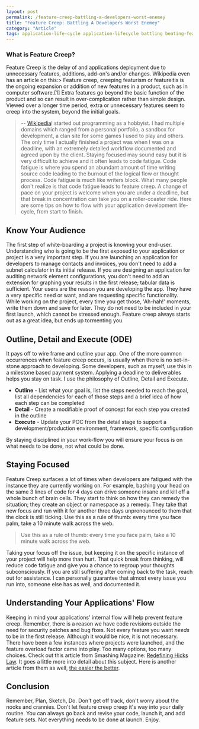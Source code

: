 ```yaml
---
layout: post
permalink: /feature-creep-battling-a-developers-worst-enemey
title: "Feature Creep: Battling A Developers Worst Enemey"
category: "Article"
tags: application-life-cycle application-lifecycle battling beating-feature-creep feature-creep life-cycle
---
```


### What is Feature Creep?
Feature Creep is the delay of and applications deployment due to unnecessary features, additions, add-on's and/or changes. Wikipedia even has an article on this:> Feature creep, creeping featurism or featureitis is the ongoing expansion or addition of new features in a product, such as in computer software.[1] Extra features go beyond the basic function of the product and so can result in over-complication rather than simple design. Viewed over a longer time period, extra or unnecessary features seem to creep into the system, beyond the initial goals.  

> -- [Wikipedia](http://en.wikipedia.org/wiki/Feature_creep "Feature Creep")I started out programming as a hobbyist. I had multiple domains which ranged from a personal portfolio, a sandbox for development, a clan site for some games I used to play and others. The only time I actually finished a project was when I was on a deadline, with an extremely detailed workflow documented and agreed upon by the client. Staying focused may sound easy but it is very difficult to achieve and it often leads to code fatigue. Code fatigue is where you spend an abundant amount of time writing source code leading to the burnout of the logical flow or thought process. Code fatigue is much like writers block. What many people don't realize is that code fatigue leads to feature creep. A change of pace on your project is welcome when you are under a deadline, but that break in concentration can take you on a roller-coaster ride. Here are some tips on how to flow with your application development life-cycle, from start to finish. 

## Know Your Audience
The first step of white-boarding a project is knowing your end-user. Understanding who is going to be the first exposed to your application or project is a very important step. If you are launching an application for developers to manage contacts and invoices, you don't need to add a subnet calculator in its initial release. If you are designing an application for auditing network element configurations, you don't need to add an extension for graphing your results in the first release; tabular data is sufficient. Your users are the reason you are developing the app. They have a very specific need or want, and are requesting specific functionality. While working on the project, every time you get those, 'Ah-hah!' moments, write them down and save for later. They do not need to be included in your first launch, which cannot be stressed enough. Feature creep always starts out as a great idea, but ends up tormenting you.

## Outline, Detail and Execute (ODE)
It pays off to wire frame and outline your app. One of the more common occurrences when feature creep occurs, is usually when there is no set-in-stone approach to developing. Some developers, such as myself, use this in a milestone based payment system. Applying a deadline to deliverables helps you stay on task. I use the philosophy of Outline, Detail and Execute.

- **Outline** - List what your goal is, list the steps needed to reach the goal, list all dependencies for each of those steps and a brief idea of how each step can be completed
- **Detail** - Create a modifiable proof of concept for each step you created in the outline
- **Execute** - Update your POC from the detail stage to support a development/production environment, framework, specific configuration

By staying disciplined in your work-flow you will ensure your focus is on what needs to be done, not what could be done.

## Staying Focused
Feature Creep surfaces a lot of times when developers are fatigued with the instance they are currently working on. For example, bashing your head on the same 3 lines of code for 4 days can drive someone insane and kill off a whole bunch of brain cells. They start to think on how they can remedy the situation; they create an object or namespace as a remedy. They take that new focus and run with it for another three days unpronounced to them that the clock is still ticking. Use this as a rule of thumb: every time you face palm, take a 10 minute walk across the web.

> Use this as a rule of thumb: every time you face palm, take a 10 minute walk across the web.

Taking your focus off the issue, but keeping it on the specific instance of your project will help more than hurt. That quick break from thinking, will reduce code fatigue and give you a chance to regroup your thoughts subconsciously. If you are still suffering after coming back to the task, reach out for assistance. I can personally guarantee that almost every issue you run into, someone else has as well, and documented it.

## Understanding Your Applications' Flow
Keeping in mind your applications' internal flow will help prevent feature creep. Remember, there is a reason we have code revisions outside the need for security patches and bug fixes. Not every feature you want _needs_ to be in the first release. Although it would be nice, it is not necessary. There have been a few instances where projects were launched, and the feature overload factor came into play. Too many options, too many choices. Check out this article from Smashing Magazine: [Redefining Hicks Law](http://uxdesign.smashingmagazine.com/2012/02/23/redefining-hicks-law/ "Redefining Hicks Law"). It goes a little more into detail about this subject. Here is another article from them as well, [the easier the better](http://www.smashingmagazine.com/2011/11/28/easier-is-better-than-better/ "The Easier The Better").

## Conclusion
Remember, Plan, Sketch, Do. Don't get off track, don't worry about the nooks and crannies. Don't let feature creep creep it's way into your daily routine. You can always go back and revise your code, launch it, and add feature sets. Not everything needs to be done at launch. Enjoy.